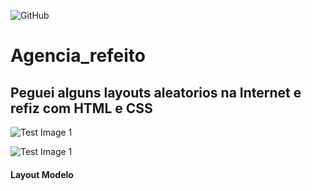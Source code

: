 ![GitHub](https://img.shields.io/github/license/luccastraumer/remade_random_websites)

# Agencia_refeito
## Peguei alguns layouts aleatorios na Internet e refiz com HTML e CSS 
![Test Image 1](https://raw.githubusercontent.com/LuccasTraumer/remade_random_websites/master/novo/Screenshot_2020-09-06%20One%20Page%20Love.png?token=AD5NGI2E6FV37GWDSKLNI2C7L3JOK)

![Test Image 1](https://raw.githubusercontent.com/LuccasTraumer/remade_random_websites/master/agencia/Screenshot_2020-09-06%20Digital%20Agency.png?token=AD5NGIY6ZESMIOXSZCLN43C7L3JQG)
#### Layout Modelo
